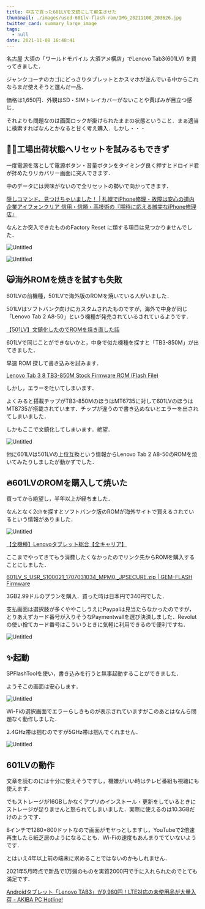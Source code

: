 ```yaml
---
title: 中古で買った601LVを文鎮にして蘇生させた
thumbnail: ./images/used-601lv-flash-rom/IMG_20211108_203626.jpg
twitter_card: summary_large_image
tags:
  - null
date: 2021-11-08 16:48:41
---
```


名古屋 大須の「ワールドモバイル 大須アメ横店」でLenovo Tab3(601LV) を買ってきました．

[](https://www.softbank.jp/partners/kyoiku-press/products/list/lenovo-tab3/spec/)

ジャンクコーナのカゴにどっさりタブレットとかスマホが並んでいる中からこれならまだ使えそうと選んだ一品．

価格は1,650円．外観はSD・SIMトレイカバーがないことや黄ばみが目立つ感じ．

それよりも問題なのは画面ロックが掛けられたままの状態ということ．まぁ適当に検索すればなんとかなると甘く考え購入．しかし・・・

<!-- more -->

## 👨‍🔧工場出荷状態へリセットを試みるもできず

一度電源を落として電源ボタン・音量ボタンをタイミング良く押すとドロイド君が拝めたりリカバリー画面に突入できます．

中のデータには興味がないので全リセットの勢いで向かってきます．

[隠しコマンド、見つけちゃいました！ | 札幌でiPhone修理・故障は安心の道内企業アイフォンクリア 信用・信頼・高技術の『期待に応える誠実なiPhone修理店』](https://www.iphoneclear.jp/blog/rafirahonten/androidkaitori/)

なんとか突入できたもののFactory Reset に類する項目は見つかりませんでした．

![Untitled](/images/used-601lv-flash-rom/Untitled.png)

![Untitled](/images/used-601lv-flash-rom/Untitled%201.png)

## 🙀海外ROMを焼きを試すも失敗

601LVの前機種，501LVで海外版のROMを焼いている人がいました．

501LVはソフトバンク向けにカスタムされたものですが，海外で中身が同じ「Lenovo Tab 2 A8-50」という機種が発売されているされているようです．

[【501LV】文鎮化したのでROMを焼き直した話](https://old.haruroid.com/haruroid.0t0.jp/blog/archives/934.html)

601LVで同じことができないかと，中身で似た機種を探すと「TB3-850M」が出てきました．

早速 ROM 探して書き込みを試みます．

[Lenovo Tab 3 8 TB3-850M Stock Firmware ROM (Flash File)](https://firmwarefile.com/lenovo-tab-3-8-tb3-850m)

しかし，エラーを吐いてしまいます．

よくみると搭載チップがTB3-850MのほうはMT6735に対して601LVのほうはMT8735が搭載されています．チップが違うので書き込めないとエラーを出されてしまいました．

しかもここで文鎮化してしまいます．絶望．

![Untitled](/images/used-601lv-flash-rom/Untitled%202.png)

他に601LVは501LVの上位互換という情報からLenovo Tab 2 A8-50のROMを焼いてみたりしましたが動かずでした．

## 🔥601LVのROMを購入して焼いた

買ってから絶望し，半年以上が経ちました．

なんとなく2chを探すとソフトバンク版のROMが海外サイトで買えるされているという情報がありました．

![Untitled](/images/used-601lv-flash-rom/Untitled%203.png)

[【全機種】Lenovoタブレット総合【全キャリア】](https://egg.5ch.net/test/read.cgi/android/1521950867/112)

ここまでやってきてもう消費したくなかったのでリンク先からROMを購入することにしました．

[601LV_S_USR_S100021_1707031034_MPM0._JPSECURE.zip | GEM-FLASH Firmware](http://firmware.gem-flash.com/index.php?a=browse&b=file-info&id=32302)

3GB2.99ドルのプランを購入．買った時は日本円で340円でした．

支払画面は選択肢が多くややこしうえにPaypalは見当たらなかったのですが，とりあえずカード番号が入りそうなPaymentwallを選び決済しました．Revolutの使い捨てカード番号はこういうときに気軽に利用できるので便利ですね．

![Untitled](/images/used-601lv-flash-rom/Untitled%204.png)

## ✨起動

SPFlashToolを使い，書き込みを行うと無事起動することができました．

ようそこの画面は安心します．

![Untitled](/images/used-601lv-flash-rom/Untitled%205.png)

Wi-Fiの選択画面でエラーらしきものが表示されていますがこのあとはなんら問題なく動作しました．

2.4GHz帯は掴むのですが5GHz帯は掴んでくれません．

![Untitled](/images/used-601lv-flash-rom/Untitled%206.png)

## 601LVの動作

文章を読むのには十分に使えそうですし，機嫌がいい時はテレビ番組も視聴にも使えます．

でもストレージが16GBしかなくアプリのインストール・更新をしているときにストレージが足りませんと怒られてしまいました．実際に使えるのは10.3GBだけのようです．

8インチで1280×800ドットなので画面がモヤっとしますし，YouTubeで2倍速再生したら紙芝居のようになることも．Wi-Fiの速度もあんまりでていないようです．

とはいえ4年以上前の端末に求めることではないのかもしれません．

2021年5月時点で新品で1万弱のものを実質2000円で手に入れられたのでとても満足です．

[Androidタブレット「Lenovo TAB3」が9,980円！LTE対応の未使用品が大量入荷 - AKIBA PC Hotline!](https://akiba-pc.watch.impress.co.jp/docs/news/news/1324690.html)

